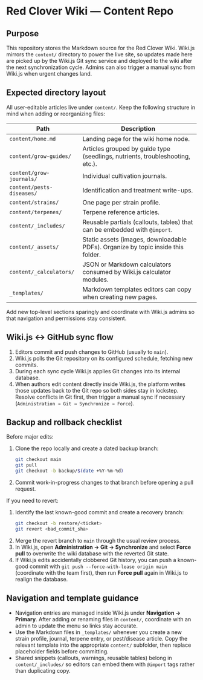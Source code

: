 # Red Clover Wiki — Content Repo

## Purpose
This repository stores the Markdown source for the Red Clover Wiki. Wiki.js mirrors the
`content/` directory to power the live site, so updates made here are picked up by the
Wiki.js Git sync service and deployed to the wiki after the next synchronization cycle.
Admins can also trigger a manual sync from Wiki.js when urgent changes land.

## Expected directory layout
All user-editable articles live under `content/`. Keep the following structure in mind
when adding or reorganizing files:

| Path | Description |
| ---- | ----------- |
| `content/home.md` | Landing page for the wiki home node. |
| `content/grow-guides/` | Articles grouped by guide type (seedlings, nutrients, troubleshooting, etc.). |
| `content/grow-journals/` | Individual cultivation journals. |
| `content/pests-diseases/` | Identification and treatment write-ups. |
| `content/strains/` | One page per strain profile. |
| `content/terpenes/` | Terpene reference articles. |
| `content/_includes/` | Reusable partials (callouts, tables) that can be embedded with `@import`. |
| `content/_assets/` | Static assets (images, downloadable PDFs). Organize by topic inside this folder. |
| `content/_calculators/` | JSON or Markdown calculators consumed by Wiki.js calculator modules. |
| `_templates/` | Markdown templates editors can copy when creating new pages. |

Add new top-level sections sparingly and coordinate with Wiki.js admins so that navigation
and permissions stay consistent.

## Wiki.js ↔ GitHub sync flow
1. Editors commit and push changes to GitHub (usually to `main`).
2. Wiki.js polls the Git repository on its configured schedule, fetching new commits.
3. During each sync cycle Wiki.js applies Git changes into its internal database.
4. When authors edit content directly inside Wiki.js, the platform writes those updates
   back to the Git repo so both sides stay in lockstep. Resolve conflicts in Git first,
   then trigger a manual sync if necessary (`Administration → Git → Synchronize → Force`).

## Backup and rollback checklist
Before major edits:
1. Clone the repo locally and create a dated backup branch:
   ```bash
   git checkout main
   git pull
   git checkout -b backup/$(date +%Y-%m-%d)
   ```
2. Commit work-in-progress changes to that branch before opening a pull request.

If you need to revert:
1. Identify the last known-good commit and create a recovery branch:
   ```bash
   git checkout -b restore/<ticket>
   git revert <bad_commit_sha>
   ```
2. Merge the revert branch to `main` through the usual review process.
3. In Wiki.js, open **Administration → Git → Synchronize** and select **Force pull** to
   overwrite the wiki database with the reverted Git state.
4. If Wiki.js edits accidentally clobbered Git history, you can push a known-good commit
   with `git push --force-with-lease origin main` (coordinate with the team first), then
   run **Force pull** again in Wiki.js to realign the database.

## Navigation and template guidance
* Navigation entries are managed inside Wiki.js under **Navigation → Primary**. After
  adding or renaming files in `content/`, coordinate with an admin to update the menu so
  links stay accurate.
* Use the Markdown files in `_templates/` whenever you create a new strain profile,
  journal, terpene entry, or pest/disease article. Copy the relevant template into the
  appropriate `content/` subfolder, then replace placeholder fields before committing.
* Shared snippets (callouts, warnings, reusable tables) belong in `content/_includes/` so
  editors can embed them with `@import` tags rather than duplicating copy.
